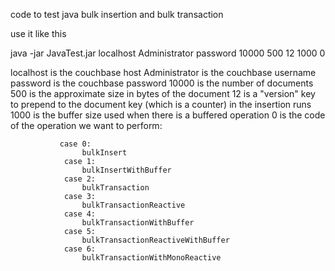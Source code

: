 code to test java bulk insertion and bulk transaction 

use it like this 

java -jar JavaTest.jar localhost Administrator password 10000 500 12 1000 0

localhost is the couchbase host 
Administrator is the couchbase username
password is the couchbase password
10000 is the number of documents
500 is the approximate size in bytes of the document
12 is a "version" key to prepend to the document key (which is a counter) in the insertion runs 
1000 is the buffer size used when there is a buffered operation
0 is the code of the operation we want to perform:

               case 0:
                    bulkInsert
                case 1:
                    bulkInsertWithBuffer
                case 2:
                    bulkTransaction
                case 3:
                    bulkTransactionReactive
                case 4:
                    bulkTransactionWithBuffer
                case 5:
                    bulkTransactionReactiveWithBuffer
                case 6:
                    bulkTransactionWithMonoReactive
